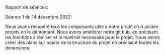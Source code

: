 Rapport de séances:

Séance 1 du 14 décembre 2022:

Nous avons récupéré tous les composants utile à notre projet d'un ancien projets en le démontant.
Nous avons améliorer notre git hub, en précisant les fonctions à réaliser et le matériel necessaire pour le projet.
Nous avons créer des plans sur papier de la structure du projet en précisant toutes les dimensions.
